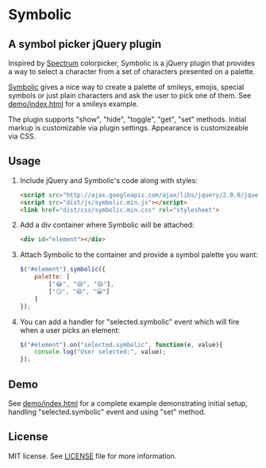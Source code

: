 # Symbolic

## A symbol picker jQuery plugin

Inspired by [Spectrum](https://github.com/bgrins/spectrum) colorpicker, Symbolic is a jQuery plugin that provides a way to select a character from a set of characters presented on a palette.

[Symbolic](https://github.com/AlekseiS/symbolic) gives a nice way to create a palette of smileys, emojis, special symbols or just plain characters and ask the user to pick one of them. See [demo/index.html](https://github/AlekseiS/symbolic/demo/index.html) for a smileys example.

The plugin supports "show", "hide", "toggle", "get", "set" methods. Initial markup is customizable via plugin settings. Appearance is customizeable via CSS.


## Usage

1. Include jQuery and Symbolic's code along with styles:

    ```html
    <script src="http://ajax.googleapis.com/ajax/libs/jquery/2.0.0/jquery.min.js"></script>
    <script src="dist/js/symbolic.min.js"></script>
    <link href="dist/css/symbolic.min.css" rel="stylesheet">
    ```

2. Add a div container where Symbolic will be attached:

    ```html
    <div id="element"></div>
    ```

3. Attach Symbolic to the container and provide a symbol palette you want:

    ```javascript
    $("#element").symbolic({
        palette: [
            ["😂", "😅", "😄"],
            ["😏", "😆", "😀"]
        ]
    });
    ```
4. You can add a handler for "selected.symbolic" event which will fire when a user picks an element:

    ```javascript
    $("#element").on("selected.symbolic", function(e, value){
        console.log("User selected:", value);
    });
    ```


## Demo
See [demo/index.html](https://github/AlekseiS/symbolic/demo/index.html) for a complete example demonstrating initial setup, handling "selected.symbolic" event and using "set" method.


## License
MIT license. See [LICENSE](https://github/AlekseiS/symbolic/LICENSE) file for more information.
